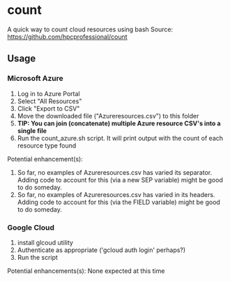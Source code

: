 # count
A quick way to count cloud resources using bash
Source: https://github.com/hpcprofessional/count

## Usage

### Microsoft Azure

1. Log in to Azure Portal
2. Select "All Resources"
3. Click "Export to CSV"
4. Move the downloaded file ("Azureresources.csv") to this folder
5.  **TIP: You can join (concatenate) multiple Azure resource CSV's into a single file**
6. Run the count_azure.sh script. It will print output with the count of each resource type found

Potential enhancement(s):
1. So far, no examples of Azureresources.csv has varied its separator. Adding code to account for this (via a new SEP variable) might be good to do someday.
1. So far, no examples of Azureresources.csv has varied in its headers. Adding code to account for this (via the FIELD variable) might be good to do someday.

### Google Cloud

1. install glcoud utility
2. Authenticate as appropriate ('gcloud auth login' perhaps?)
3. Run the script

Potential enhancements(s):
None expected at this time
